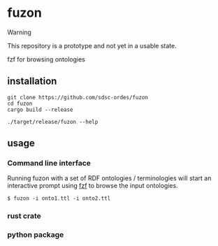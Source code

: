 # fuzon

> [!WARNING]
> This repository is a prototype and not yet in a usable state.

fzf for browsing ontologies

## installation

```shell
git clone https://github.com/sdsc-ordes/fuzon
cd fuzon
cargo build --release

./target/release/fuzon --help
```

## usage

### Command line interface

Running fuzon with a set of RDF ontologies / terminologies will start an interactive prompt using [fzf](https://github.com/junegunn/fzf) to browse the input ontologies.

```shell
$ fuzon -i onto1.ttl -i onto2.ttl
```

### rust crate

### python package

